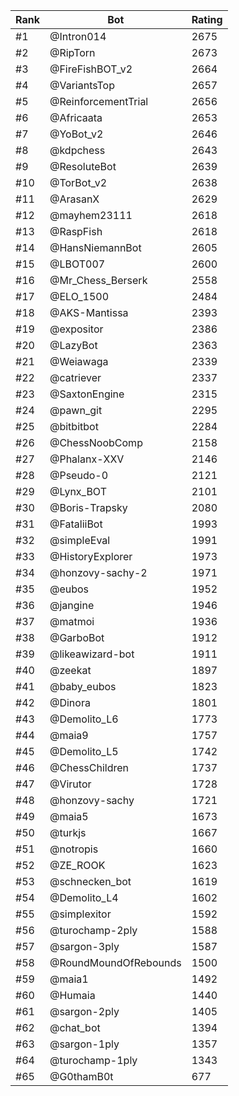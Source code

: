Rank|Bot|Rating
---|---|---
#1|@Intron014|2675
#2|@RipTorn|2673
#3|@FireFishBOT_v2|2664
#4|@VariantsTop|2657
#5|@ReinforcementTrial|2656
#6|@Africaata|2653
#7|@YoBot_v2|2646
#8|@kdpchess|2643
#9|@ResoluteBot|2639
#10|@TorBot_v2|2638
#11|@ArasanX|2629
#12|@mayhem23111|2618
#13|@RaspFish|2618
#14|@HansNiemannBot|2605
#15|@LBOT007|2600
#16|@Mr_Chess_Berserk|2558
#17|@ELO_1500|2484
#18|@AKS-Mantissa|2393
#19|@expositor|2386
#20|@LazyBot|2363
#21|@Weiawaga|2339
#22|@catriever|2337
#23|@SaxtonEngine|2315
#24|@pawn_git|2295
#25|@bitbitbot|2284
#26|@ChessNoobComp|2158
#27|@Phalanx-XXV|2146
#28|@Pseudo-0|2121
#29|@Lynx_BOT|2101
#30|@Boris-Trapsky|2080
#31|@FataliiBot|1993
#32|@simpleEval|1991
#33|@HistoryExplorer|1973
#34|@honzovy-sachy-2|1971
#35|@eubos|1952
#36|@jangine|1946
#37|@matmoi|1936
#38|@GarboBot|1912
#39|@likeawizard-bot|1911
#40|@zeekat|1897
#41|@baby_eubos|1823
#42|@Dinora|1801
#43|@Demolito_L6|1773
#44|@maia9|1757
#45|@Demolito_L5|1742
#46|@ChessChildren|1737
#47|@Virutor|1728
#48|@honzovy-sachy|1721
#49|@maia5|1673
#50|@turkjs|1667
#51|@notropis|1660
#52|@ZE_ROOK|1623
#53|@schnecken_bot|1619
#54|@Demolito_L4|1602
#55|@simplexitor|1592
#56|@turochamp-2ply|1588
#57|@sargon-3ply|1587
#58|@RoundMoundOfRebounds|1500
#59|@maia1|1492
#60|@Humaia|1440
#61|@sargon-2ply|1405
#62|@chat_bot|1394
#63|@sargon-1ply|1357
#64|@turochamp-1ply|1343
#65|@G0thamB0t|677
